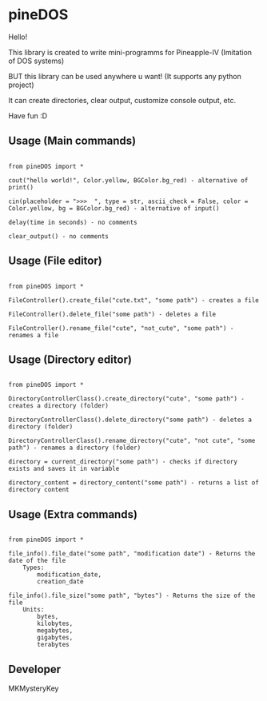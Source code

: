# pineDOS #

Hello! 

This library is created to write mini-programms for Pineapple-IV (Imitation of DOS systems)

BUT this library can be used anywhere u want! (It supports any python project)

It can create directories, clear output, customize console output, etc.

Have fun :D 


## Usage (Main commands) ##

```

from pineDOS import *

cout("hello world!", Color.yellow, BGColor.bg_red) - alternative of print()

cin(placeholder = ">>>  ", type = str, ascii_check = False, color = Color.yellow, bg = BGColor.bg_red) - alternative of input()

delay(time in seconds) - no comments

clear_output() - no comments

```

## Usage (File editor) ##

```

from pineDOS import *

FileController().create_file("cute.txt", "some path") - creates a file

FileController().delete_file("some path") - deletes a file

FileController().rename_file("cute", "not_cute", "some path") - renames a file

```

## Usage (Directory editor) ##

```

from pineDOS import *

DirectoryControllerClass().create_directory("cute", "some path") - creates a directory (folder)

DirectoryControllerClass().delete_directory("some path") - deletes a directory (folder)

DirectoryControllerClass().rename_directory("cute", "not cute", "some path") - renames a directory (folder)

directory = current_directory("some path") - checks if directory exists and saves it in variable

directory_content = directory_content("some path") - returns a list of directory content

```

## Usage (Extra commands) ##

```

from pineDOS import *

file_info().file_date("some path", "modification date") - Returns the date of the file
    Types: 
        modification_date,
        creation_date

file_info().file_size("some path", "bytes") - Returns the size of the file
    Units:
        bytes,
        kilobytes,
        megabytes,
        gigabytes,
        terabytes

```


## Developer ##
MKMysteryKey
